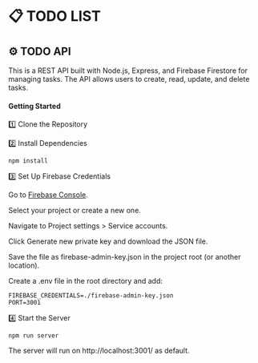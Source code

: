 # 📋 TODO LIST

## ⚙️ TODO API

This is a REST API built with Node.js, Express, and Firebase Firestore for managing tasks. The API allows users to create, read, update, and delete tasks.

#### Getting Started

1️⃣ Clone the Repository

2️⃣ Install Dependencies

``npm install``

3️⃣ Set Up Firebase Credentials

Go to [Firebase Console](https://console.firebase.google.com).

Select your project or create a new one.

Navigate to Project settings > Service accounts.

Click Generate new private key and download the JSON file.

Save the file as firebase-admin-key.json in the project root (or another location).

Create a .env file in the root directory and add:

```
FIREBASE_CREDENTIALS=./firebase-admin-key.json
PORT=3001
```
4️⃣ Start the Server

``npm run server``

The server will run on http://localhost:3001/ as default.
